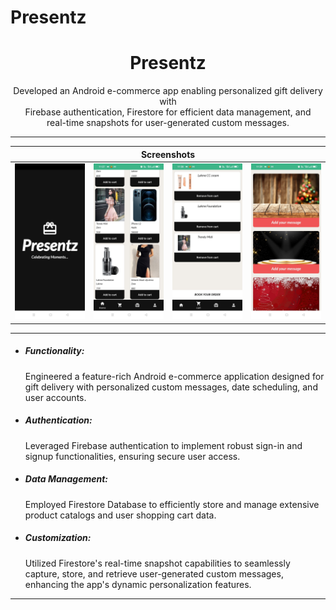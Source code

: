 # Presentz
#           <h1 align="center"> Presentz</h1>
<p align="center">Developed an Android e-commerce app enabling personalized gift delivery with <br>
    Firebase authentication, Firestore for efficient data management, and <br>
    real-time snapshots for user-generated custom messages. <br></p>
<hr size="5" noshade="">


<table align="center">
    <thead>
        <tr>
          <th colspan="4"><b>Screenshots</b></th>
        </tr>
    </thead>
    <tbody >
        <tr>
            <td><img src="WhatsApp Image 2023-07-10 at 11.40.10.jpeg" width="200" ></td>
            <td><img src="WhatsApp Image 2023-07-10 at 11.40.11.jpeg" width="200"></td>
            <td><img src="WhatsApp Image 2023-07-10 at 11.40.11 (1).jpeg" width=200"></td>
            <td><img src="WhatsApp Image 2023-07-10 at 11.40.11 (2).jpeg" width=200"></td>
        </tr>
    </tbody>
</table>
<hr size="5" noshade="">
<ul>
    <li><h5>Functionality:</h5>Engineered a feature-rich Android e-commerce application designed for gift delivery with personalized custom messages, date scheduling, and user accounts.</li>
    <li><h5>Authentication:</h5>Leveraged Firebase authentication to implement robust sign-in and signup functionalities, ensuring secure user access.</li>
    <li><h5>Data Management:</h5>Employed Firestore Database to efficiently store and manage extensive product catalogs and user shopping cart data.</li>
    <li><h5>Customization:</h5>Utilized Firestore's real-time snapshot capabilities to seamlessly capture, store, and retrieve user-generated custom messages, enhancing the app's dynamic personalization features.</li>
</ul>
<hr size="5" noshade="">
